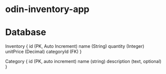 # odin-inventory-app

# Database

Inventory {
id (PK, Auto Increment)
name (String)
quantity (Integer)
unitPrice (Decimal)
categoryId (FK)
}

Category {
id (PK, auto increment)
name (string)
description (text, optional)
}
